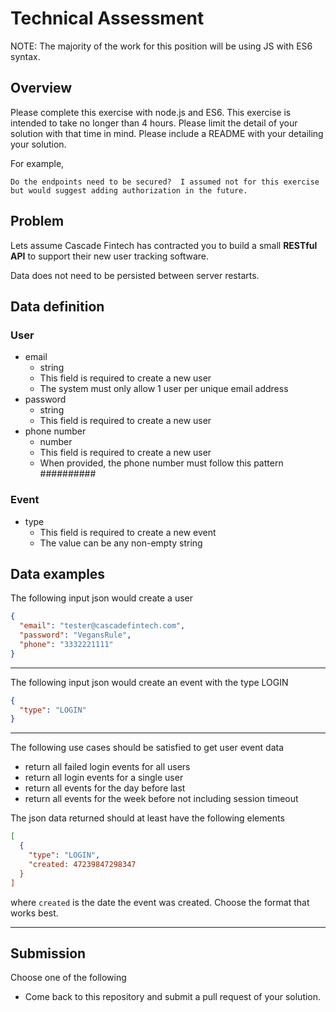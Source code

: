 # Technical Assessment
NOTE: The majority of the work for this position will be using JS with ES6 syntax.
## Overview
Please complete this exercise with node.js and ES6. This exercise is intended to take no longer than 4 hours.  Please limit the detail of your solution with that time in mind.  Please include a README with your detailing your solution.

For example, 
```
Do the endpoints need to be secured?  I assumed not for this exercise but would suggest adding authorization in the future.
```
## Problem
Lets assume Cascade Fintech has contracted you to build a small **RESTful API** to support their new user tracking software.  

Data does not need to be persisted between server restarts. 

## Data definition

### User
- email
  - string
  - This field is required to create a new user
  - The system must only allow 1 user per unique email address
- password
  - string
  - This field is required to create a new user
- phone number 
  - number
  - This field is required to create a new user
  - When provided, the phone number must follow this pattern ##########
### Event
- type
  - This field is required to create a new event
  - The value can be any non-empty string
 
## Data examples

The following input json would create a user
```json
{
  "email": "tester@cascadefintech.com",
  "password": "VegansRule",
  "phone": "3332221111"
}
```
___
The following input json would create an event with the type LOGIN
```json
{
  "type": "LOGIN"
}
```
___

The following use cases should be satisfied to get user event data
- return all failed login events for all users
- return all login events for a single user
- return all events for the day before last 
- return all events for the week before not including session timeout

The json data returned should at least have the following elements
```json
[
  {
    "type": "LOGIN",
    "created: 47239847298347
  }
]
```
where `created` is the date the event was created.  Choose the format that works best. 
___

## Submission
Choose one of the following
- Come back to this repository and submit a pull request of your solution.
